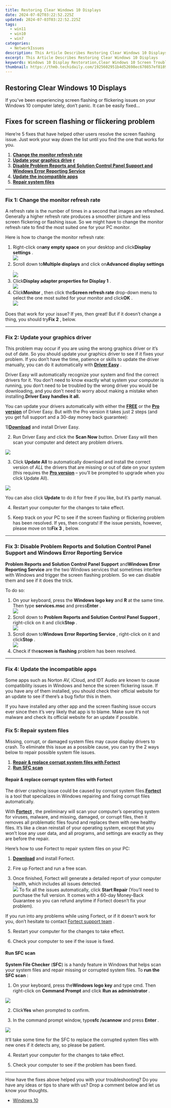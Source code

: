 ```yaml
---
title: Restoring Clear Windows 10 Displays
date: 2024-07-02T03:22:52.225Z
updated: 2024-07-03T03:22:52.225Z
tags:
  - win11
  - win10
  - win7
categories:
  - NetworkIssues
description: This Article Describes Restoring Clear Windows 10 Displays
excerpt: This Article Describes Restoring Clear Windows 10 Displays
keywords: Windows 10 Display Restoration,Clear Windows 10 Screen Troubleshooting,Windows 10 Display Adjustment Tips,Resolve Fuzzy Windows 10 Screens,Enhance Display Quality on Windows 10,increasing clarity on windows 11 displays,restoring clear windows 10 displays
thumbnail: https://thmb.techidaily.com/1925602951b4d52698ec670857ef818988d6fc983d6278e2dead21b251870b2b.jpg
---
```


## Restoring Clear Windows 10 Displays

 If you’ve been experiencing screen flashing or flickering issues on your Windows 10 computer lately, don’t panic. It can be easily fixed…

## Fixes for screen flashing or flickering problem

 Here’re 5 fixes that have helped other users resolve the screen flashing issue. Just work your way down the list until you find the one that works for you.

1. [**Change the monitor refresh rate**](#F1)
2. **[Update your graphics drive](#F2)** [**r**](#F2)
3. [**Disable Problem Reports and Solution Control Panel Support and Windows Error Reporting Service**](#F3)
4. [**Update the incompatible apps**](#F4)
5. **[Repair system files](#ADD)**

---

### Fix 1: Change the monitor refresh rate

 A refresh rate is the number of times in a second that images are refreshed. Generally a higher refresh rate produces a smoother picture and less screen flickering or flashing issue. So we might have to change the monitor refresh rate to find the most suited one for your PC monitor.

Here is how to change the monitor refresh rate:

1. Right-click on**any empty space** on your desktop and click**Display settings** .  
![](https://images.drivereasy.com/wp-content/uploads/2018/11/img_5be155afaa82a.jpg)
2. Scroll down to**Multiple displays** and click on**Advanced display settings** .  
![](https://images.drivereasy.com/wp-content/uploads/2018/11/img_5be15608e1352.jpg)
3. Click**Display adapter properties for Display 1** .  
![](https://images.drivereasy.com/wp-content/uploads/2018/11/img_5be15652a5261.jpg)
4. Click**Monitor** , then click the**Screen refresh rate** drop-down menu to select the one most suited for your monitor and click**OK** .  
![](https://images.drivereasy.com/wp-content/uploads/2018/11/img_5be1586141729.jpg)

 Does that work for your issue? If yes, then great! But if it doesn’t change a thing, you should try**Fix 2** , below.

---

### Fix 2: Update your graphics driver

 This problem may occur if you are using the wrong graphics driver or it’s out of date. So you should update your graphics driver to see if it fixes your problem. If you don’t have the time, patience or skills to update the driver manually, you can do it automatically with [**Driver Easy**](https://tools.techidaily.com/drivereasy/download/) .

 Driver Easy will automatically recognize your system and find the correct drivers for it. You don’t need to know exactly what system your computer is running, you don’t need to be troubled by the wrong driver you would be downloading, and you don’t need to worry about making a mistake when installing.**Driver Easy handles it all.**

 You can update your drivers automatically with either the [**FREE**](https://tools.techidaily.com/drivereasy/download/) or the [**Pro version**](https://tools.techidaily.com/drivereasy/download/) of Driver Easy. But with the Pro version it takes just 2 steps (and you get full support and a 30-day money back guarantee):

 1)[**Download**](https://tools.techidaily.com/drivereasy/download/) and install Driver Easy.

 2) Run Driver Easy and click the **Scan Now** button. Driver Easy will then scan your computer and detect any problem drivers.

![](https://images.drivereasy.com/wp-content/uploads/2018/07/img_5b46ffcde1143.jpg)

 3) Click **Update All** to automatically download and install the correct version of _ALL_  the drivers that are missing or out of date on your system (this requires the **[Pro version](https://tools.techidaily.com/drivereasy/download/)**  – you’ll be prompted to upgrade when you click Update All).

![](https://images.drivereasy.com/wp-content/uploads/2018/07/img_5b594e371b13c.jpg)

 You can also click **Update** to do it for free if you like, but it’s partly manual.

4) Restart your computer for the changes to take effect.

5) Keep track on your PC to see if the screen flashing or flickering problem has been resolved. If yes, then congrats! If the issue persists, however, please move on to**Fix 3** , below.

---

### Fix 3: Disable Problem Reports and Solution Control Panel Support and Windows Error Reporting Service

**Problem Reports and Solution Control Panel Support**  and**Windows Error Reporting Service** are the two Windows services that sometimes interfere with Windows and trigger the screen flashing problem. So we can disable them and see if it does the trick.

To do so:

1. On your keyboard, press the **Windows logo key**  and **R**   at the same time. Then type **services.msc** and press**Enter** .  
![](https://images.drivereasy.com/wp-content/uploads/2018/11/img_5be169a3983d5.png)
2. Scroll down to **Problem Reports and Solution Control Panel Support** , right-click on it and click**Stop** .  
![](https://images.drivereasy.com/wp-content/uploads/2018/11/img_5be16a01b5afa.jpg)
3. Scroll down to**Windows Error Reporting Service** , right-click on it and click**Stop** .  
![](https://images.drivereasy.com/wp-content/uploads/2018/11/img_5be16ad7ae8af.jpg)
4. Check if the**screen is flashing** problem has been resolved.

---

### Fix 4: Update the incompatible apps

 Some apps such as Norton AV, iCloud, and IDT Audio are known to cause compatibility issues in Windows and hence the screen flickering issue. If you have any of them installed, you should check their official website for an update to see if there’s a bug fixfor this in them.

 If you have installed any other app and the screen flashing issue occurs ever since then it’s very likely that app is to blame. Make sure it’s not malware and check its official website for an update if possible.

### Fix 5: Repair system files

 Missing, corrupt, or damaged system files may cause display drivers to crash. To eliminate this issue as a possible cause, you can try the 2 ways below to repair possible system file issues.

1. [**Repair & replace corrupt system files with Fortect**](#REIMAGE)
2. [**Run SFC scan**](#SFC)

#### Repair & replace corrupt system files with Fortect

 The driver crashing issue could be caused by corrupt system files.[**Fortect**](https://tools.techidaily.com/drivereasy/download/) is a tool that specializes in Windows repairing and fixing corrupt files automatically.

 With [**Fortect**](https://tools.techidaily.com/drivereasy/download/) , the preliminary will scan your computer’s operating system for viruses, malware, and missing, damaged, or corrupt files, then it removes all problematic files found and replaces them with new healthy files. It’s like a clean reinstall of your operating system, except that you won’t lose any user data, and all programs, and settings are exactly as they are before the repair.

Here’s how to use Fortect to repair system files on your PC:

 1) **[Download](https://tools.techidaily.com/drivereasy/download/)** [](https://tools.techidaily.com/drivereasy/download/) and install Fortect.

 2) Fire up Fortect and run a free scan.  

 3) Once finished, Fortect will generate a detailed report of your computer health, which includes all issues detected.  
![](https://images.drivereasy.com/wp-content/uploads/2023/07/fortectstartrepair.png)
 To fix all the issues automatically, click **Start Repair** (You’ll need to purchase the full version. It comes with a 60-day Money-Back Guarantee so you can refund anytime if Fortect doesn’t fix your problem).

 If you run into any problems while using Fortect, or if it doesn’t work for you, don’t hesitate to contact [](https://tools.techidaily.com/drivereasy/download/) [Fortect support team](https://www.fortect.com/support/) .

5) Restart your computer for the changes to take effect.

6) Check your computer to see if the issue is fixed.  

#### Run SFC scan

**System File Checker** (**SFC**) is a handy feature in Windows that helps scan your system files and repair missing or corrupted system files. To **run the SFC scan** :

 1) On your keyboard, press the**Windows logo key** and type cmd. Then right-click on **Command Prompt** and click **Run as administrator** .

![](https://images.drivereasy.com/wp-content/uploads/2018/06/img_5b28ad73ad4a9.png)

 2) Click**Yes** when prompted to confirm.

 3) In the command prompt window, type**sfc /scannow** and press **Enter** .

![](https://images.drivereasy.com/wp-content/uploads/2018/06/img_5b28aee247664.jpg)

 It’ll take some time for the SFC to replace the corrupted system files with new ones if it detects any, so please be patient.

4) Restart your computer for the changes to take effect.

5) Check your computer to see if the problem has been fixed.  

---

 How have the fixes above helped you with your troubleshooting? Do you have any ideas or tips to share with us? Drop a comment below and let us know your thoughts.

* [Windows 10](https://tools.techidaily.com/drivereasy/download/)

<ins class="adsbygoogle"
     style="display:block"
     data-ad-format="autorelaxed"
     data-ad-client="ca-pub-7571918770474297"
     data-ad-slot="1223367746"></ins>



<ins class="adsbygoogle"
     style="display:block"
     data-ad-client="ca-pub-7571918770474297"
     data-ad-slot="8358498916"
     data-ad-format="auto"
     data-full-width-responsive="true"></ins>


